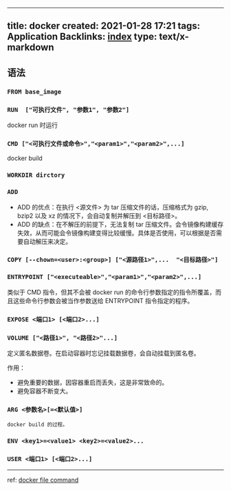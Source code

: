 ----
title: docker
created: 2021-01-28 17:21
tags: Application
Backlinks: [index](index.md)
type: text/x-markdown
----
## 语法

### `FROM base_image`

### `RUN  ["可执行文件", "参数1", "参数2"]`

docker run 时运行

###  `CMD ["<可执行文件或命令>","<param1>","<param2>",...] `

docker build

### `WORKDIR dirctory`

### `ADD `

- ADD 的优点：在执行 <源文件> 为 tar 压缩文件的话，压缩格式为 gzip, bzip2 以及 xz 的情况下，会自动复制并解压到 <目标路径>。
- ADD 的缺点：在不解压的前提下，无法复制 tar 压缩文件。会令镜像构建缓存失效，从而可能会令镜像构建变得比较缓慢。具体是否使用，可以根据是否需要自动解压来决定。

### `COPY [--chown=<user>:<group>] ["<源路径1>",...  "<目标路径>"]`

### `ENTRYPOINT ["<executeable>","<param1>","<param2>",...] ` 

类似于 CMD 指令，但其不会被 docker run 的命令行参数指定的指令所覆盖，而且这些命令行参数会被当作参数送给 ENTRYPOINT 指令指定的程序。

### `EXPOSE <端口1> [<端口2>...]`

### `VOLUME ["<路径1>", "<路径2>"...]`

定义匿名数据卷。在启动容器时忘记挂载数据卷，会自动挂载到匿名卷。

作用：

- 避免重要的数据，因容器重启而丢失，这是非常致命的。
- 避免容器不断变大。

### `ARG <参数名>[=<默认值>]`
	docker build 的过程。

### `ENV <key1>=<value1> <key2>=<value2>...`

### `USER <端口1> [<端口2>...]`

----
ref: [docker file command](https://www.runoob.com/docker/docker-dockerfile.html)
